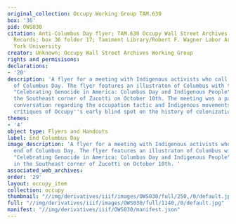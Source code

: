 ```yaml
---
original_collection: Occupy Working Group TAM.630
box: '36'
pid: OWS030
citation: Anti-Columbus Day flyer; TAM.630 Occupy Wall Street Archives Working Group
  Records; box 36 folder 17; Tamiment Library/Robert F. Wagner Labor Archives, New
  York University
creator: Unknown; Occupy Wall Street Archives Working Group
rights and permisisons:
declarations:
- '20'
description: 'A flyer for a meeting with Indigenous activists who call for the end
  of Columbus Day. The flyer features an illustraton of Columbus with the no symbol.
  "Celebrating Genocide in America: Columbus Day and Indigenous People" was held in
  the Southeast corner of Zucotti on October 10th. The meeting was a part of a broader
  conversation regarding the occupation tactic and Indigenous movements that included
  critiques of Occupy''s early blind spot on the history of colonization. '
themes:
- '4'
object type: Flyers and Handouts
label: End Columbus Day
image_description: 'A flyer for a meeting with Indigenous activists who call for the
  end of Columbus Day. The flyer features an illustraton of Columbus with the no symbol.
  "Celebrating Genocide in America: Columbus Day and Indigenous People" was held  held
  in the Southeast corner of Zucotti on October 10th. '
associated_web_archives:
order: '29'
layout: occupy_item
collection: occupy
thumbnail: "//img/derivatives/iiif/images/OWS030/full/250,/0/default.jpg"
full: "//img/derivatives/iiif/images/OWS030/full/1140,/0/default.jpg"
manifest: "//img/derivatives/iiif/OWS030/manifest.json"
---
```

